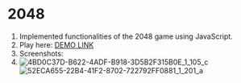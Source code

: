 # 2048
1. Implemented functionalities of the 2048 game using JavaScript.
2. Play here: [DEMO LINK](https://annperetiatko.github.io/2048-game/)
3. Screenshots:
4. ![4BD0C37D-B622-4ADF-B918-3D5B2F315B0E_1_105_c](https://github.com/annperetiatko/2048-game/assets/111366589/a19d0d64-7a54-4f68-8fae-e83f610b92a8)
 ![52ECA655-22B4-41F2-8702-722792FF0881_1_201_a](https://github.com/annperetiatko/2048-game/assets/111366589/0b264477-3815-4a28-8186-888def7c0332)


